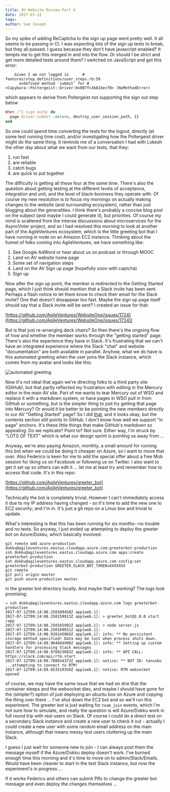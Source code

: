 ```yaml
---
title: AV Website Review Part 6
date: 2017-07-12
tags: 
author: Sam Joseph
---
```


So my spike of adding ReCaptcha to the sign up page went pretty well.  It all seems to be passing in CI.  I was expecting lots of the sign up tests to break, but they all passed.  I guess because they don't have javascript enabled?  It tempts me to get this merged in and into the flow.  Or should I be strict and get more detailed tests around them?  I switched on JavaScript and got this error:

```
    Given I am not logged in      # features/step_definitions/user_steps.rb:59
      undefined method `submit' for #<Capybara::Poltergeist::Driver:0x007fc4b81becf0> (NoMethodError)
```

which appears to derive from Poltergeist not supporting the sign out step below

```rb
When /^I sign out$/ do
  page.driver.submit :delete, destroy_user_session_path, {}
end
```

So one could spend time converting the tests for the logout, directly (at some test running time cost), and/or investigating how the Poltergeist driver might do the same thing.  It reminds me of a conversation I had with Lokesh the other day about what we want from our tests, that they:

1. run fast
2. are reliable
3. catch bugs
4. are quick to put together

The difficulty is getting all these four at the same time.  There's also the question about getting testing at the different levels of acceptance, integration and unit, and the level of black-boxiness they operate with.  Of course my new resolution is to focus my mornings on actually making changes to the website (and surrounding ecosystem), rather than just blogging about the generalities.  I think there's probably a concise blog post on the subject (and maybe I could generate it), but priorities.  Of course my mind is scattered from the intense discussions about microservices for the AsyncVoter project, and so I had resolved this morning to look at another part of the AgileVentures ecosystem, which is the little greeting bot that I have running in node on an Amazon EC2 instance.  Thinking about the funnel of folks coming into AgileVentures, we have something like:

1. See Google AdWord or hear about us on podcast or through MOOC
2. Land on AV website home page
3. Some set of navigation steps
4. Land on the AV Sign up page (hopefully soon with captcha)
5. Sign up

Now after the sign up point, the member is redirected to the Getting Started page, which I just think should mention that a Slack invite has been sent.  Perhaps a flash notice to let them know to check their email for the Slack invite?  One that doesn't dissappear too fast.  Maybe the sign up page itself should say that a Slack invite will be sent?  I created an issue for that:

[https://github.com/AgileVentures/WebsiteOne/issues/1724](https://github.com/AgileVentures/WebsiteOne/issues/1724])

But is that just re-arranging deck chairs?  So then there's the ongoing flow of how and whether the member works through the "getting started" page.  There's also the experience they have in Slack.  It's frustrating that we can't have an integrated experience where the Slack "chat" and website "documentation" are both available in parallel.  Anyhow, what we do have is this automated greeting when the user joins the Slack instance, which comes from my avatar and looks like this:

![automated greeting](https://dl.dropbox.com/s/uibnox5ijldnhz8/Screenshot%202017-07-12%2009.50.29.png?dl=1)

Now it's not ideal that again we're directing folks to a third party site (GitHub), but that partly reflected my frustration with editing in the Mercury editor in the main AV site.  Part of me wants to tear Mercury out of WSO and replace it with a markdown system, or have pages in WSO pull in from GitHub or something, but is the simpler thing to just try getting that page into Mercury?  Or would it be better to be pointing the new members directly to our AV "Getting Started" page?  So I did [that](https://www.agileventures.org/joining-a-project), and it looks okay, but the contents section still points to GitHub.  I don't know how well we support "in page" anchors.  It's these little things that make GitHub's markdown so appealing.  Do we replicate?  Point to?  Not sure.  Either way, I'm struck by "LOTS OF TEXT" which is what our design sprint is pointing us away from ...

Anyway, we're also paying Amazon, monthly, a small amount for running this bot when we could be doing it cheaper on Azure, so I want to move that over.  Also Federico is keen for me to add the special offer about a free Mob session for liking us on Facebook or following us on Twitter.  I also want to get it set up so others can edit it ... let me at least try and remember how to access that code.  It's in this repo:

[https://github.com/AgileVentures/greeter_bot](https://github.com/AgileVentures/greeter_bot)

Technically the bot is completely trivial.  However I can't immediately access it due to my IP address having changed - so it's time to add the new one to EC2 security; and I'm in.  It's just a git repo on a Linux box and trivial to update.

What's interesting is that this has been running for six months--no trouble and no tests.  So anyway, I just ended up attempting to deploy the greeter bot on Azure/Dokku, which basically involved:

```
git remote add azure-production dokku@agileventures.eastus.cloudapp.azure.com:greeterbot-production
ssh dokku@agileventures.eastus.cloudapp.azure.com apps:create greeterbot-production
ssh dokku@agileventures.eastus.cloudapp.azure.com config:set greeterbot-production GREETER_SLACK_BOT_TOKEN=XXXXXXX
git remote 
git pull origin master
git push azure-production master
```

in the greeter bot directory locally. And maybe that's working?  The logs look promising:

```
→ ssh dokku@agileventures.eastus.cloudapp.azure.com logs greeterbot-production
2017-07-12T09:14:08.250109458Z app[web.1]: 
2017-07-12T09:14:08.250159913Z app[web.1]: > greeter_bot@1.0.0 start /app
2017-07-12T09:14:08.250165992Z app[web.1]: > node server.js
2017-07-12T09:14:08.250169031Z app[web.1]: 
2017-07-12T09:14:08.938145069Z app[web.1]: info: ** No persistent storage method specified! Data may be lost when process shuts down.
2017-07-12T09:14:08.964844990Z app[web.1]: info: ** Setting up custom handlers for processing Slack messages
2017-07-12T09:14:08.978923602Z app[web.1]: info: ** API CALL: https://slack.com/api/rtm.start
2017-07-12T09:14:09.788834373Z app[web.1]: notice: ** BOT ID: tansaku ...attempting to connect to RTM!
2017-07-12T09:14:09.853519358Z app[web.1]: notice: RTM websocket opened
```

of course, we may have the same issue that we had on drie that the container sleeps and the websocket dies, and maybe I should have gone for the (simpler?) option of just deploying an ubuntu box on Azure and copying the thing over there ... I've shut down the EC2 bot and so we'll run this experiment.  The greeter bot is just waiting for `team_join` events, which I'm not sure how to simulate, and really the question is will Azure/Dokku work in full round trip with real users on Slack.   Of course I could do a direct test on a secondary Slack instance and create a new user to check it out - actually I could create a new user with some random email address on the main instance, although that means messy test users cluttering up the main Slack. 

I guess I just wait for someone new to join - I can always post them the message myself if the Azure/Dokku deploy doesn't work.  I've burned enough time this morning and it's time to move on to admin/Slack/Emails.  Would have been cleaner to start in the test Slack instance, but now the experiment's in progress ...

If it works Federico and others can submit PRs to change the greeter bot message and even deploy the changes themselves ...

